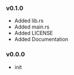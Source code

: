 ### v0.1.0

- Added lib.rs
- Added main.rs
- Added LICENSE
- Added Documentation

### v0.0.0

- init
